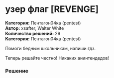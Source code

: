 # узер флаг [REVENGE]
**Категория:** Пентагон04ка (pentest)\
**Автор:** xsafter, Walter White\
**Количество решений:** 29\
**Категория:** Пентагон04ка (pentest)

Помоги бедным школьникам, напиши гдз.
Теперь решайте честно! Никаких анинтендедов!

### Решение

